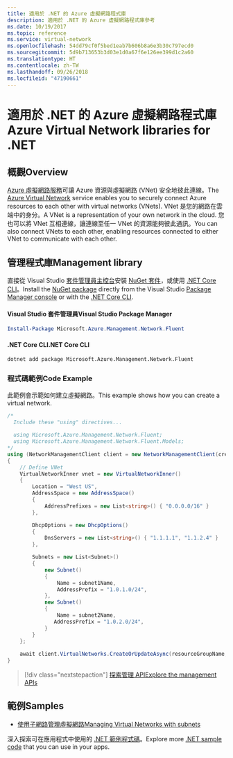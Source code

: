 ```yaml
---
title: 適用於 .NET 的 Azure 虛擬網路程式庫
description: 適用於 .NET 的 Azure 虛擬網路程式庫參考
ms.date: 10/19/2017
ms.topic: reference
ms.service: virtual-network
ms.openlocfilehash: 54dd79cf0f5bed1eab7b606b8a6e3b30c797ecd0
ms.sourcegitcommit: 5d9b713653b3d03e1d0a67f6e126ee399d1c2a60
ms.translationtype: HT
ms.contentlocale: zh-TW
ms.lasthandoff: 09/26/2018
ms.locfileid: "47190661"
---
```

# <a name="azure-virtual-network-libraries-for-net"></a><span data-ttu-id="cdc2b-103">適用於 .NET 的 Azure 虛擬網路程式庫</span><span class="sxs-lookup"><span data-stu-id="cdc2b-103">Azure Virtual Network libraries for .NET</span></span>

## <a name="overview"></a><span data-ttu-id="cdc2b-104">概觀</span><span class="sxs-lookup"><span data-stu-id="cdc2b-104">Overview</span></span>
<span data-ttu-id="cdc2b-105">[Azure 虛擬網路服務](/azure/virtual-network/virtual-networks-overview)可讓 Azure 資源與虛擬網路 (VNet) 安全地彼此連線。</span><span class="sxs-lookup"><span data-stu-id="cdc2b-105">The [Azure Virtual Network](/azure/virtual-network/virtual-networks-overview) service enables you to securely connect Azure resources to each other with virtual networks (VNets).</span></span> <span data-ttu-id="cdc2b-106">VNet 是您的網路在雲端中的身分。</span><span class="sxs-lookup"><span data-stu-id="cdc2b-106">A VNet is a representation of your own network in the cloud.</span></span> <span data-ttu-id="cdc2b-107">您也可以將 VNet 互相連線，讓連線至任一 VNet 的資源能夠彼此通訊。</span><span class="sxs-lookup"><span data-stu-id="cdc2b-107">You can also connect VNets to each other, enabling resources connected to either VNet to communicate with each other.</span></span> 

## <a name="management-library"></a><span data-ttu-id="cdc2b-108">管理程式庫</span><span class="sxs-lookup"><span data-stu-id="cdc2b-108">Management library</span></span>

<span data-ttu-id="cdc2b-109">直接從 Visual Studio [套件管理員主控台][PackageManager]安裝 [NuGet 套件](https://www.nuget.org/packages/Microsoft.Azure.Management.Network.Fluent)，或使用 [.NET Core CLI][DotNetCLI]。</span><span class="sxs-lookup"><span data-stu-id="cdc2b-109">Install the [NuGet package](https://www.nuget.org/packages/Microsoft.Azure.Management.Network.Fluent) directly from the Visual Studio [Package Manager console][PackageManager] or with the [.NET Core CLI][DotNetCLI].</span></span>

#### <a name="visual-studio-package-manager"></a><span data-ttu-id="cdc2b-110">Visual Studio 套件管理員</span><span class="sxs-lookup"><span data-stu-id="cdc2b-110">Visual Studio Package Manager</span></span>

```powershell
Install-Package Microsoft.Azure.Management.Network.Fluent
```

#### <a name="net-core-cli"></a><span data-ttu-id="cdc2b-111">.NET Core CLI</span><span class="sxs-lookup"><span data-stu-id="cdc2b-111">.NET Core CLI</span></span>

```bash
dotnet add package Microsoft.Azure.Management.Network.Fluent
```

### <a name="code-example"></a><span data-ttu-id="cdc2b-112">程式碼範例</span><span class="sxs-lookup"><span data-stu-id="cdc2b-112">Code Example</span></span>
<span data-ttu-id="cdc2b-113">此範例會示範如何建立虛擬網路。</span><span class="sxs-lookup"><span data-stu-id="cdc2b-113">This example shows how you can create a virtual network.</span></span>

```csharp
/* 
  Include these "using" directives...
  
  using Microsoft.Azure.Management.Network.Fluent;
  using Microsoft.Azure.Management.Network.Fluent.Models;
*/
using (NetworkManagementClient client = new NetworkManagementClient(credentials))
{
    // Define VNet
    VirtualNetworkInner vnet = new VirtualNetworkInner()
    {
        Location = "West US",
        AddressSpace = new AddressSpace()
        {
            AddressPrefixes = new List<string>() { "0.0.0.0/16" }
        },

        DhcpOptions = new DhcpOptions()
        {
            DnsServers = new List<string>() { "1.1.1.1", "1.1.2.4" }
        },

        Subnets = new List<Subnet>()
        {
            new Subnet()
            {
                Name = subnet1Name,
                AddressPrefix = "1.0.1.0/24",
            },
            new Subnet()
            {
                Name = subnet2Name,
               AddressPrefix = "1.0.2.0/24",
            }
        }
    };
    
    await client.VirtualNetworks.CreateOrUpdateAsync(resourceGroupName, vNetName, vnet);
}

```

> [!div class="nextstepaction"]
> [<span data-ttu-id="cdc2b-114">探索管理 API</span><span class="sxs-lookup"><span data-stu-id="cdc2b-114">Explore the management APIs</span></span>](/dotnet/api/overview/azure/network/management)

## <a name="samples"></a><span data-ttu-id="cdc2b-115">範例</span><span class="sxs-lookup"><span data-stu-id="cdc2b-115">Samples</span></span>
- [<span data-ttu-id="cdc2b-116">使用子網路管理虛擬網路</span><span class="sxs-lookup"><span data-stu-id="cdc2b-116">Managing Virtual Networks with subnets</span></span>](https://github.com/Azure-Samples/network-dotnet-manage-virtual-network)

<span data-ttu-id="cdc2b-117">深入探索可在應用程式中使用的 [.NET 範例程式碼](https://azure.microsoft.com/resources/samples/?platform=dotnet)。</span><span class="sxs-lookup"><span data-stu-id="cdc2b-117">Explore more [.NET sample code](https://azure.microsoft.com/resources/samples/?platform=dotnet) that you can use in your apps.</span></span>


[PackageManager]: https://docs.microsoft.com/nuget/tools/package-manager-console 
[DotNetCLI]: https://docs.microsoft.com/dotnet/core/tools/dotnet-add-package 

